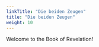 ```yaml
---
linkTitle: "Die beiden Zeugen"
title: "Die beiden Zeugen"
weight: 10
---
```


Welcome to the Book of Revelation!

<!--more-->

